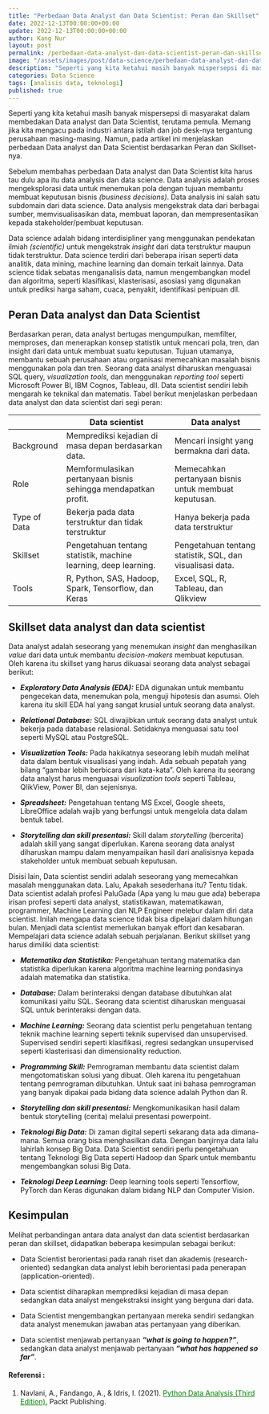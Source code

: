 ```yaml
---
title: "Perbedaan Data Analyst dan Data Scientist: Peran dan Skillset"
date: 2022-12-13T00:00:00+00:00
update: 2022-12-13T00:00:00+00:00
author: Kang Nur
layout: post
permalink: /perbedaan-data-analyst-dan-data-scientist-peran-dan-skillset/
image: "/assets/images/post/data-science/perbedaan-data-analyst-dan-data-scientist-peran-dan-skillset/gambar1.jpg"
description: "Seperti yang kita ketahui masih banyak mispersepsi di masyarakat dalam membedakan Data analyst dan Data Scientist, terutama pemula."
categories: Data Science
tags: [analisis data, teknologi]
published: true
---
```

<p>Seperti yang kita ketahui masih banyak mispersepsi di masyarakat dalam membedakan Data analyst dan Data Scientist, terutama pemula. Memang jika kita mengacu pada industri antara istilah dan job desk-nya tergantung perusahaan masing-masing. Namun, pada artikel ini menjelaskan perbedaan Data analyst dan Data Scientist berdasarkan Peran dan Skillset-nya.</p>
<p>Sebelum membahas perbedaan Data analyst dan Data Scientist kita harus tau dulu apa itu data analysis dan data science. Data analysis adalah proses mengeksplorasi data untuk menemukan pola dengan tujuan membantu membuat keputusan bisnis <em>(business decisions)</em>. Data analysis ini salah satu subdomain dari data science. Data analysis mengekstrak data dari berbagai sumber, memvisualisasikan data, membuat laporan, dan mempresentasikan kepada stakeholder/pembuat keputusan.</p>
<p>Data science adalah bidang interdisipliner yang menggunakan pendekatan ilmiah <em>(scientific)</em> untuk mengekstrak <em>insight</em> dari data terstruktur maupun tidak terstruktur. Data science terdiri dari beberapa irisan seperti data analitik, data mining, machine learning dan domain terkait lainnya. Data science tidak sebatas menganalisis data, namun mengembangkan model dan algoritma, seperti klasifikasi, klasterisasi, asosiasi yang digunakan untuk prediksi harga saham, cuaca, penyakit, identifikasi penipuan dll.</p>
<h2><strong>Peran Data analyst dan Data Scientist</strong></h2>
<p>Berdasarkan peran, data analyst bertugas mengumpulkan, memfilter, memproses, dan menerapkan konsep statistik untuk mencari pola, tren, dan insight dari data untuk membuat suatu keputusan. Tujuan utamanya, membantu sebuah perusahaan atau organisasi memecahkan masalah bisnis menggunakan pola dan tren. Seorang data analyst diharuskan menguasai SQL query, <em>visualization tools</em>, dan menggunakan <em>reporting tool</em> seperti Microsoft Power BI, IBM Cognos, Tableau, dll. Data scientist sendiri lebih mengarah ke teknikal dan matematis. Tabel berikut menjelaskan perbedaan data analyst dan data scientist dari segi peran:</p>
<table>
<thead>
<tr>
<th></th>
<th>Data scientist</th>
<th>Data analyst</th>
</tr>
</thead>
<tbody><tr>
<td>Background</td>
<td>Memprediksi kejadian di masa depan berdasarkan data.</td>
<td>Mencari insight yang bermakna dari data.</td>
</tr>
<tr>
<td>Role</td>
<td>Memformulasikan pertanyaan bisnis sehingga mendapatkan profit.</td>
<td>Memecahkan pertanyaan bisnis untuk membuat keputusan.</td>
</tr>
<tr>
<td>Type of Data</td>
<td>Bekerja pada data terstruktur dan tidak terstruktur</td>
<td>Hanya bekerja pada data terstruktur</td>
</tr>
<tr>
<td>Skillset</td>
<td>Pengetahuan tentang statistik, machine learning, deep learning.</td>
<td>Pengetahuan tentang statistik, SQL, dan visualisasi data.</td>
</tr>
<tr>
<td>Tools</td>
<td>R, Python, SAS, Hadoop, Spark, Tensorflow, dan Keras</td>
<td>Excel, SQL, R, Tableau, dan Qlikview</td>
</tr>
</tbody></table>
<h2><strong>Skillset data analyst dan data scientist</strong></h2>
<p>Data analyst adalah seseorang yang menemukan <em>insight</em> dan menghasilkan <em>value</em> dari data untuk membantu <em>decision-makers</em> membuat keputusan. Oleh karena itu skillset yang harus dikuasai seorang data analyst sebagai berikut:</p>
<ul>
<li><p><strong><em>Exploratory Data Analysis (EDA):</em></strong> EDA digunakan untuk membantu pengecekan data, menemukan pola, menguji hipotesis dan asumsi. Oleh karena itu skill EDA hal yang sangat krusial untuk seorang data analyst.</p>
</li>
<li><p><strong><em>Relational Database:</em></strong> SQL diwajibkan untuk seorang data analyst untuk bekerja pada database relasional. Setidaknya menguasai satu tool seperti MySQL atau PostgreSQL.</p>
</li>
<li><p><strong><em>Visualization Tools:</em></strong> Pada hakikatnya seseorang lebih mudah melihat data dalam bentuk visualisasi yang indah. Ada sebuah pepatah yang bilang “gambar lebih berbicara dari kata-kata”. Oleh karena itu seorang data analyst harus menguasai <em>visualization tools</em> seperti Tableau, QlikView, Power BI, dan sejenisnya.</p>
</li>
<li><p><strong><em>Spreadsheet:</em></strong> Pengetahuan tentang MS Excel, Google sheets, LibreOffice adalah wajib yang berfungsi untuk mengelola data dalam bentuk tabel.</p>
</li>
<li><p><strong><em>Storytelling dan skill presentasi:</em></strong> Skill dalam <em>storytelling</em> (bercerita) adalah skill yang sangat diperlukan. Karena seorang data analyst diharuskan mampu dalam menyampaikan hasil dari analisisnya kepada stakeholder untuk membuat sebuah keputusan.</p>
</li>
</ul>
<p>Disisi lain, Data scientist sendiri adalah seseorang yang memecahkan masalah menggunakan data. Lalu, Apakah sesederhana itu? Tentu tidak. Data scientist adalah profesi PaluGada (Apa yang lu mau gue ada) beberapa irisan profesi seperti data analyst, statistikawan, matematikawan, programmer, Machine Learning dan NLP Engineer melebur dalam diri data scientist. Inilah mengapa data science tidak bisa dipelajari dalam hitungan bulan. Menjadi data scientist memerlukan banyak effort dan kesabaran. Mempelajari data science adalah sebuah perjalanan. Berikut skillset yang harus dimiliki data scientist:</p>
<ul>
<li><p><strong><em>Matematika dan Statistika:</em></strong> Pengetahuan tentang matematika dan statistika diperlukan karena algoritma machine learning pondasinya adalah matematika dan statistika.</p>
</li>
<li><p><strong><em>Database:</em></strong> Dalam berinteraksi dengan database dibutuhkan alat komunikasi yaitu SQL. Seorang data scientist diharuskan menguasai SQL untuk berinteraksi dengan data.</p>
</li>
<li><p><strong><em>Machine Learning:</em></strong> Seorang data scientist perlu pengetahuan tentang teknik machine learning seperti teknik supervised dan unsupervised. Supervised sendiri seperti klasifikasi, regresi sedangkan unsupervised seperti klasterisasi dan dimensionality reduction.</p>
</li>
<li><p><strong><em>Programming Skill:</em></strong> Pemrograman membantu data scientist dalam mengotomatiskan solusi yang dibuat. Oleh karena itu pengetahuan tentang pemrograman dibutuhkan. Untuk saat ini bahasa pemrograman yang banyak dipakai pada bidang data science adalah Python dan R.</p>
</li>
<li><p><strong><em>Storytelling dan skill presentasi:</em></strong> Mengkomunikasikan hasil dalam bentuk storytelling (cerita) melalui presentasi powerpoint.</p>
</li>
<li><p><strong><em>Teknologi Big Data:</em></strong> Di zaman digital seperti sekarang data ada dimana-mana. Semua orang bisa menghasilkan data. Dengan banjirnya data lalu lahirlah konsep Big Data. Data Scientist sendiri perlu pengetahuan tentang Teknologi Big Data seperti Hadoop dan Spark untuk membantu mengembangkan solusi Big Data.</p>
</li>
<li><p><strong><em>Teknologi Deep Learning:</em></strong> Deep learning tools seperti Tensorflow, PyTorch dan Keras digunakan dalam bidang NLP dan Computer Vision.</p>
</li>
</ul>
<h2>Kesimpulan</h2>
<p>Melihat perbandingan antara data analyst dan data scientist berdasarkan peran dan skillset, didapatkan beberapa kesimpulan sebagai berikut:</p>
<ul>
<li><p>Data Scientist berorientasi pada ranah riset dan akademis (research-oriented) sedangkan data analyst lebih berorientasi pada penerapan (application-oriented).</p>
</li>
<li><p>Data scientist diharapkan memprediksi kejadian di masa depan sedangkan data analyst mengekstraksi insight yang berguna dari data.</p>
</li>
<li><p>Data Scientist mengembangkan pertanyaan mereka sendiri sedangkan data analyst menemukan jawaban atas pertanyaan yang diberikan.</p>
</li>
<li><p>Data scientist menjawab pertanyaan <strong><em>“what is going to happen?”</em></strong>, sedangkan data analyst menjawab pertanyaan <strong><em>“what has happened so far”</em></strong>.</p>
</li>
</ul>

#### **Referensi :**
<div class="endnote">
    <ol>
      <li>Navlani, A., Fandango, A., & Idris, I. (2021). <a style="color:green" href="https://www.packtpub.com/product/python-data-analysis-third-edition/9781789955248">Python Data Analysis (Third Edition).</a> Packt Publishing.</li>
    </ol>
  </div>
